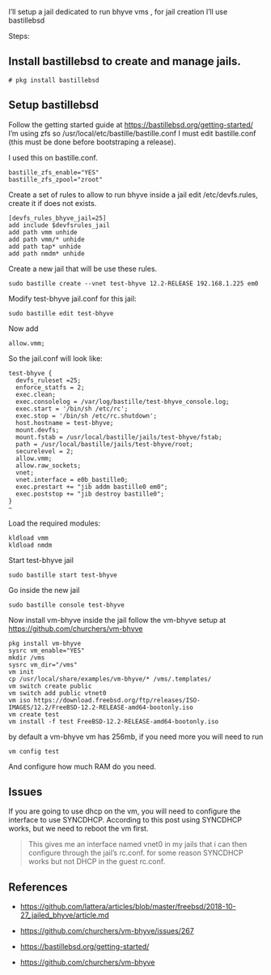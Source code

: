I&rsquo;ll setup a jail dedicated to run bhyve vms , for jail creation I&rsquo;ll use bastillebsd

Steps:

<a id="orgeced498"></a>

## Install bastillebsd to create and manage jails.

    # pkg install bastillebsd

<a id="org11aee24"></a>

## Setup bastillebsd

Follow the getting started guide at <https://bastillebsd.org/getting-started/>
I&rsquo;m using zfs so /usr/local/etc/bastille/bastille.conf I must edit bastille.conf (this must be done before bootstraping a release).

I used this on bastille.conf.

    bastille_zfs_enable="YES"
    bastille_zfs_zpool="zroot"

Create a set of rules to allow to run bhyve inside a jail edit /etc/devfs.rules, create it if does not exists.

    [devfs_rules_bhyve_jail=25]
    add include $devfsrules_jail
    add path vmm unhide
    add path vmm/* unhide
    add path tap* unhide
    add path nmdm* unhide

Create a new jail that will be use these rules.

    sudo bastille create --vnet test-bhyve 12.2-RELEASE 192.168.1.225 em0

Modify test-bhyve jail.conf for this jail:

    sudo bastille edit test-bhyve

Now add

    allow.vmm;

So the jail.conf will look like:

    test-bhyve {
      devfs_ruleset =25;
      enforce_statfs = 2;
      exec.clean;
      exec.consolelog = /var/log/bastille/test-bhyve_console.log;
      exec.start = '/bin/sh /etc/rc';
      exec.stop = '/bin/sh /etc/rc.shutdown';
      host.hostname = test-bhyve;
      mount.devfs;
      mount.fstab = /usr/local/bastille/jails/test-bhyve/fstab;
      path = /usr/local/bastille/jails/test-bhyve/root;
      securelevel = 2;
      allow.vmm;
      allow.raw_sockets;
      vnet;
      vnet.interface = e0b_bastille0;
      exec.prestart += "jib addm bastille0 em0";
      exec.poststop += "jib destroy bastille0";
    }
    ~

Load the required modules:

    kldload vmm
    kldload nmdm

Start test-bhyve jail

    sudo bastille start test-bhyve

Go inside the new jail

    sudo bastille console test-bhyve

Now install vm-bhyve inside the jail follow the vm-bhyve setup at <https://github.com/churchers/vm-bhyve>

    pkg install vm-bhyve
    sysrc vm_enable="YES"
    mkdir /vms
    sysrc vm_dir="/vms"
    vm init
    cp /usr/local/share/examples/vm-bhyve/* /vms/.templates/
    vm switch create public
    vm switch add public vtnet0
    vm iso https://download.freebsd.org/ftp/releases/ISO-IMAGES/12.2/FreeBSD-12.2-RELEASE-amd64-bootonly.iso
    vm create test
    vm install -f test FreeBSD-12.2-RELEASE-amd64-bootonly.iso

by default a vm-bhyve vm has 256mb, if you need more you will need to run

    vm config test

And configure how much RAM do you need.

<a id="orgd919e99"></a>

## Issues

If you are going to use dhcp on the vm, you will need to configure the interface to
use SYNCDHCP.
According to this post using SYNCDHCP works, but we need to reboot the vm first.

> This gives me an interface named vnet0 in my jails that i can then configure through the jail&rsquo;s rc.conf. for some reason SYNCDHCP works but not DHCP in the guest rc.conf.

<a id="org29ec288"></a>

## References

- <https://github.com/lattera/articles/blob/master/freebsd/2018-10-27_jailed_bhyve/article.md>

- <https://github.com/churchers/vm-bhyve/issues/267>

- <https://bastillebsd.org/getting-started/>

- <https://github.com/churchers/vm-bhyve>

